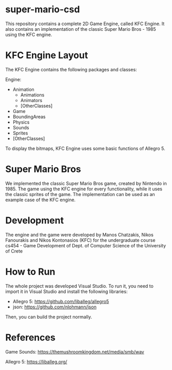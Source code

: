# super-mario-csd
This repository contains a complete 2D Game Engine, called KFC Engine. It also contains an implementation of the classic Super Mario Bros - 1985 using the KFC engine.

# KFC Engine Layout
The KFC Engine contains the following packages and classes:

Engine:
* Animation
	* Animations
	* Animators
	* [OtherClasses]
* Game
* BoundingAreas
* Physics
* Sounds
* Sprites
* [OtherClasses]

To display the bitmaps, KFC Engine uses some basic functions of Allegro 5.

# Super Mario Bros
We implemented the classic Super Mario Bros game, created by Nintendo in 1985. The game using the KFC engine for every functionality, while it uses the classic sprites of the game. The implementation can be used as an example case of the KFC engine.

# Development
The engine and the game were developed by Manos Chatzakis, Nikos Fanourakis and Nikos Kontonasios (KFC) for the undergraduate course cs454 - Game Development of Dept. of Computer Science of the University of Crete

# How to Run
The whole project was developed Visual Studio. To run it, you need to import it in Visual Studio and install the following libraries:
* Allegro 5: https://github.com/liballeg/allegro5
* json: https://github.com/nlohmann/json

Then, you can build the project normally.

# References
Game Sounds: https://themushroomkingdom.net/media/smb/wav

Allegro 5: https://liballeg.org/
